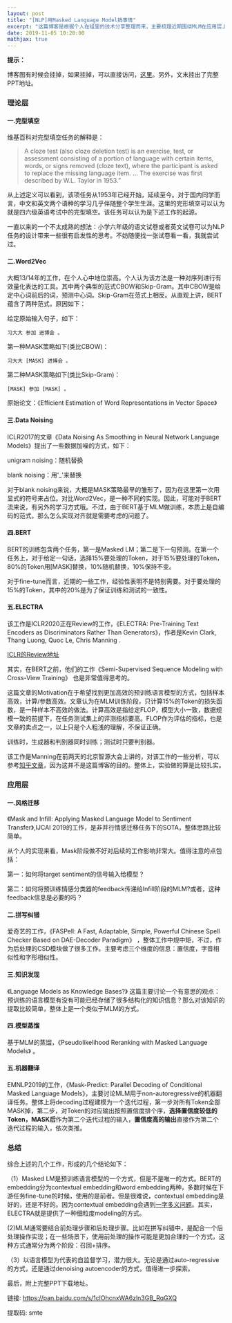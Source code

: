 ```yaml
---
layout: post
title: "[NLP]用Masked Language Model搞事情"
excerpt: "这篇博客是根据个人在组里的技术分享整理而来，主要梳理近期围绕MLM在应用层上的一些工作。比如，可以用于情感迁移，中文纠错，知识发现等。"
date: 2019-11-05 10:20:00
mathjax: true
---
```


**提示：**

博客图有时候会挂掉，如果挂掉，可以直接访问，[这里](https://github.com/zhpmatrix/zhpmatrix.github.io/blob/master/_posts/2019-11-05-mlm.md)。另外，文末挂出了完整PPT地址。


### 理论层

#### 一.完型填空

维基百科对完型填空任务的解释是：

>A cloze test (also cloze deletion test) is an exercise, test, or assessment consisting of a portion of language with certain items, words, or signs removed (cloze text), where the participant is asked to replace the missing language item. … The exercise was first described by W.L. Taylor in 1953.”

从上述定义可以看到，该项任务从1953年已经开始，延续至今。对于国内同学而言，中文和英文两个语种的学习几乎伴随整个学生生涯。这里的完形填空可以认为就是四六级英语考试中的完型填空。该任务可以认为是下述工作的起源。

一直以来的一个不太成熟的想法：小学六年级的语文试卷或者英文试卷可以为NLP任务的设计带来一些很有启发性的思考。不妨随便找一张试卷看一看，我就尝试过。

#### 二.Word2Vec

大概13/14年的工作，在个人心中地位崇高。个人认为该方法是一种对序列进行有效量化表达的工具。其中两个典型的范式CBOW和Skip-Gram。其中CBOW是给定中心词前后的词，预测中心词。Skip-Gram在范式上相反。从直观上讲，BERT蕴含了两种范式，原因如下：

给定原始输入句子，如下：

	习大大 参加 进博会 。

第一种MASK策略如下(类比CBOW)：

	习大大 [MASK] 进博会 。

第二种MASK策略如下(类比Skip-Gram)：

	[MASK] 参加 [MASK] 。

原始论文：《Efficient Estimation of Word Representations in Vector Space》

#### 三.Data Noising

ICLR2017的文章《Data Noising As Smoothing in Neural Network Language Models》提出了一些数据加噪的方式，如下：

unigram noising：随机替换

blank noising：用'_'来替换

对于blank noising来说，大概是MASK策略最早的雏形了，因为在这里第一次用显式的符号来占位。对比Word2Vec，是一种不同的实现。因此，可能对于BERT流来说，有另外的学习方式哦。不过，由于BERT基于MLM做训练，本质上是自编码的范式，那么怎么实现对齐就是需要考虑的问题了。

#### 四.BERT

BERT的训练包含两个任务，第一是Masked LM；第二是下一句预测。在第一个任务上，对于给定一句话，选择15%要处理的Token，对于15%要处理的Token，80%的Token用[MASK]替换，10%随机替换，10%保持不变。

对于fine-tune而言，近期的一些工作，经验性表明不是特别需要。对于要处理的15%的Token，其中的20%是为了保证训练和测试的一致性。

#### 五.ELECTRA

该工作是ICLR2020正在Review的工作，《ELECTRA: Pre-Training Text Encoders as Discriminators Rather Than Generators》，作者是Kevin Clark, Thang Luong, Quoc Le, Chris Manning
.

[ICLR的Review地址](https://openreview.net/forum?id=r1xMH1BtvB
)

其实，在BERT之前，他们的工作《Semi-Supervised Sequence Modeling with Cross-View Training》
也是非常值得思考的。

这篇文章的Motivation在于希望找到更加高效的预训练语言模型的方式，包括样本高效，计算/参数高效。文章认为在MLM训练阶段，只计算15%的Token的损失函数，是一种样本不高效的做法。计算高效是指给定FLOP，模型大小一致，数据规模一致的前提下，在任务测试集上的评测指标要高。FLOP作为评估的指标，也是文章的卖点之一，以上只是个人粗浅的理解，不保证正确。

训练时，生成器和判别器同时训练；测试时只要判别器。

该工作是Manning在前两天的北京智源大会上讲的，对该工作的一些分析，可以参考[知乎文章](https://zhuanlan.zhihu.com/p/89763176)，因为这并不是这篇博客的目的。整体上，实验做的算是比较扎实。

### 应用层

#### 一.风格迁移

《Mask and Inﬁll: Applying Masked Language Model to Sentiment Transfer》,IJCAI 2019的工作，是非并行情感迁移任务下的SOTA，整体思路比较简单。

从个人的实现来看，Mask阶段做不好对后续的工作影响非常大。值得注意的点包括：

第一：如何将target sentiment的信号输入给模型？

第二：如何将预训练情感分类器的feedback传递给Infill阶段的MLM?或者，这种feedback信息是必要的吗？

#### 二.拼写纠错

爱奇艺的工作，《FASPell: A Fast, Adaptable, Simple, Powerful Chinese Spell Checker Based on DAE-Decoder Paradigm》
，整体工作中规中矩，不过，作为后处理的CSD模块做了很多工作。主要考虑三个维度的信息：置信度，字音相似性和字形相似性。




#### 三.知识发现

《Language Models as Knowledge Bases?》
这篇主要讨论一个有意思的观点：预训练的语言模型有没有可能已经存储了很多结构化的知识信息？那么对该知识的提取比较简单，整体上是一个类似于MLM的方式。



#### 四.模型蒸馏

基于MLM的蒸馏，《Pseudolikelihood Reranking with Masked Language Models》
。

#### 五.机器翻译

EMNLP2019的工作，《Mask-Predict: Parallel Decoding of Conditional Masked Language Models》，主要讨论MLM用于non-autoregressive的机器翻译任务。整体上将decoding过程建模为一个迭代过程，第一步对所有Token全部MASK掉，第二步，对Token的对应输出按照置信度排个序，**选择置信度较低的Token，MASK后**作为第二个迭代过程的输入，**置信度高的输出**直接作为第二个迭代过程的输入，依次类推。

### 总结

综合上述的几个工作，形成的几个结论如下：

（1）Masked LM是预训练语言模型的一个方式，但是不是唯一的方式。BERT的embedding分为contextual embedding和word embedding两种，多数时候在下游任务fine-tune的时候，使用的是前者。但是很难说，contextual embedding是好的，还是不好的。因为contextual embedding会遇到[一字多义问题](https://towardsdatascience.com/visualisation-of-embedding-relations-word2vec-bert-64d695b7f36)。其实，ELECTRA就是提供了一种细粒度modeling的方式。

(2)MLM通常要结合前处理步骤和后处理步骤。比如在拼写纠错中，是配合一个后处理操作实现；在一些场景下，使用前处理的操作可能是更加合理的一个方式，这种方式通常分为两个阶段：召回+排序。

（3）以语言模型为代表的自监督学习，潜力很大。无论是通过auto-regressive的方式，还是通过denoising autoencoder的方式，值得进一步探索。

最后，附上完整PPT下载地址。

链接: https://pan.baidu.com/s/1clOhcnxWA6zln3GB_RqGXQ

提取码: smte








